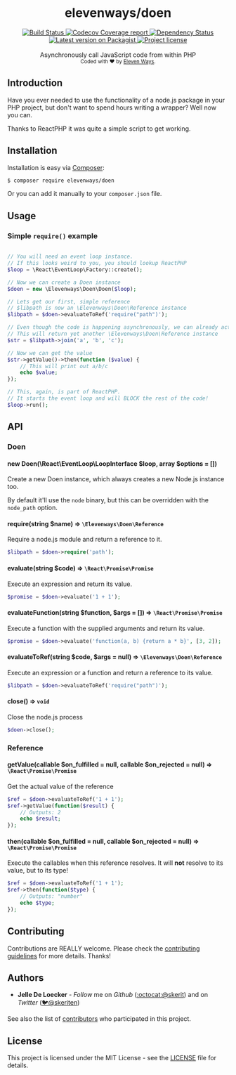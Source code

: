 <h1 align="center">
  <b>elevenways/doen</b>
</h1>
<div align="center">
  <!-- Github Actions -->
  <a href="https://github.com/11ways/doen/actions">
    <img src="https://github.com/11ways/doen/actions/workflows/php.yml/badge.svg" alt="Build Status" />
  </a>

  <!-- Coverage - Codecov -->
  <a href="https://codecov.io/gh/11ways/doen">
    <img src="https://img.shields.io/codecov/c/github/11ways/doen/master.svg" alt="Codecov Coverage report" />
  </a>

  <!-- DM - David -->
  <a href="https://david-dm.org/11ways/doen">
    <img src="https://david-dm.org/11ways/doen/status.svg" alt="Dependency Status" />
  </a>
</div>

<div align="center">
  <!-- Version - npm -->
  <a href="https://packagist.org/packages/elevenways/doen">
    <img src="https://img.shields.io/packagist/php-v/elevenways/doen.svg" alt="Latest version on Packagist" />
  </a>

  <!-- License - MIT -->
  <a href="https://github.com/11ways/doen#license">
    <img src="https://img.shields.io/github/license/11ways/doen.svg" alt="Project license" />
  </a>
</div>
<br>
<div align="center">
  Asynchronously call JavaScript code from within PHP
</div>
<div align="center">
  <sub>
    Coded with ❤️ by <a href="#authors">Eleven Ways</a>.
  </sub>
</div>


## Introduction

Have you ever needed to use the functionality of a node.js package in your PHP project, but don't want to spend hours writing a wrapper? Well now you can.

Thanks to ReactPHP it was quite a simple script to get working.

## Installation

Installation is easy via [Composer](https://getcomposer.org/):

```bash
$ composer require elevenways/doen
```

Or you can add it manually to your `composer.json` file.

## Usage

### Simple `require()` example

```php

// You will need an event loop instance.
// If this looks weird to you, you should lookup ReactPHP
$loop = \React\EventLoop\Factory::create();

// Now we can create a Doen instance
$doen = new \Elevenways\Doen\Doen($loop);

// Lets get our first, simple reference
// $libpath is now an \Elevenways\Doen\Reference instance
$libpath = $doen->evaluateToRef('require("path")');

// Even though the code is happening asynchronously, we can already act upon it
// This will return yet another \Elevenways\Doen\Reference instance
$str = $libpath->join('a', 'b', 'c');

// Now we can get the value
$str->getValue()->then(function ($value) {
    // This will print out a/b/c
    echo $value;
});

// This, again, is part of ReactPHP.
// It starts the event loop and will BLOCK the rest of the code!
$loop->run();
```

## API

### Doen

#### new Doen(\React\EventLoop\LoopInterface $loop, array $options = [])

Create a new Doen instance, which always creates a new Node.js instance too.

By default it'll use the `node` binary, but this can be overridden with the `node_path` option.

#### require(string $name) ⇒ `\Elevenways\Doen\Reference`

Require a node.js module and return a reference to it.

```php
$libpath = $doen->require('path');
```

#### evaluate(string $code) ⇒ `\React\Promise\Promise`

Execute an expression and return its value.

```php
$promise = $doen->evaluate('1 + 1');
```

#### evaluateFunction(string $function, $args = []) ⇒ `\React\Promise\Promise`

Execute a function with the supplied arguments and return its value.

```php
$promise = $doen->evaluate('function(a, b) {return a * b}', [3, 2]);
```

#### evaluateToRef(string $code, $args = null) ⇒ `\Elevenways\Doen\Reference`

Execute an expression or a function and return a reference to its value.

```php
$libpath = $doen->evaluateToRef('require("path")');
```

#### close() ⇒ `void`

Close the node.js process

```php
$doen->close();
```

### Reference

#### getValue(callable $on_fulfilled = null, callable $on_rejected = null) ⇒ `\React\Promise\Promise`

Get the actual value of the reference

```php
$ref = $doen->evaluateToRef('1 + 1');
$ref->getValue(function($result) {
    // Outputs: 2
    echo $result;
});
```

#### then(callable $on_fulfilled = null, callable $on_rejected = null) ⇒ `\React\Promise\Promise`

Execute the callables when this reference resolves.
It will **not** resolve to its value, but to its type!

```php
$ref = $doen->evaluateToRef('1 + 1');
$ref->then(function($type) {
    // Outputs: "number"
    echo $type;
});
```


## Contributing
Contributions are REALLY welcome.
Please check the [contributing guidelines](.github/contributing.md) for more details. Thanks!

## Authors
- **Jelle De Loecker** -  *Follow* me on *Github* ([:octocat:@skerit](https://github.com/skerit)) and on  *Twitter* ([🐦@skeriten](http://twitter.com/intent/user?screen_name=skeriten))

See also the list of [contributors](https://github.com/11ways/doen/contributors) who participated in this project.

## License
This project is licensed under the MIT License - see the [LICENSE](https://github.com/11ways/doen/LICENSE) file for details.

